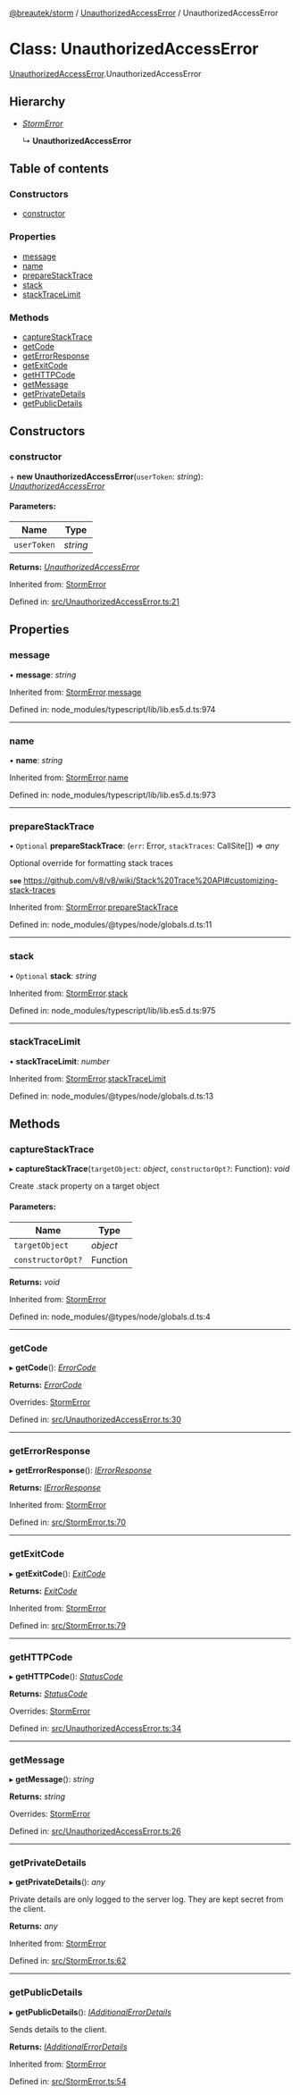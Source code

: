 [@breautek/storm](../README.md) / [UnauthorizedAccessError](../modules/unauthorizedaccesserror.md) / UnauthorizedAccessError

# Class: UnauthorizedAccessError

[UnauthorizedAccessError](../modules/unauthorizedaccesserror.md).UnauthorizedAccessError

## Hierarchy

* [*StormError*](stormerror.stormerror-1.md)

  ↳ **UnauthorizedAccessError**

## Table of contents

### Constructors

- [constructor](unauthorizedaccesserror.unauthorizedaccesserror-1.md#constructor)

### Properties

- [message](unauthorizedaccesserror.unauthorizedaccesserror-1.md#message)
- [name](unauthorizedaccesserror.unauthorizedaccesserror-1.md#name)
- [prepareStackTrace](unauthorizedaccesserror.unauthorizedaccesserror-1.md#preparestacktrace)
- [stack](unauthorizedaccesserror.unauthorizedaccesserror-1.md#stack)
- [stackTraceLimit](unauthorizedaccesserror.unauthorizedaccesserror-1.md#stacktracelimit)

### Methods

- [captureStackTrace](unauthorizedaccesserror.unauthorizedaccesserror-1.md#capturestacktrace)
- [getCode](unauthorizedaccesserror.unauthorizedaccesserror-1.md#getcode)
- [getErrorResponse](unauthorizedaccesserror.unauthorizedaccesserror-1.md#geterrorresponse)
- [getExitCode](unauthorizedaccesserror.unauthorizedaccesserror-1.md#getexitcode)
- [getHTTPCode](unauthorizedaccesserror.unauthorizedaccesserror-1.md#gethttpcode)
- [getMessage](unauthorizedaccesserror.unauthorizedaccesserror-1.md#getmessage)
- [getPrivateDetails](unauthorizedaccesserror.unauthorizedaccesserror-1.md#getprivatedetails)
- [getPublicDetails](unauthorizedaccesserror.unauthorizedaccesserror-1.md#getpublicdetails)

## Constructors

### constructor

\+ **new UnauthorizedAccessError**(`userToken`: *string*): [*UnauthorizedAccessError*](unauthorizedaccesserror.unauthorizedaccesserror-1.md)

#### Parameters:

Name | Type |
------ | ------ |
`userToken` | *string* |

**Returns:** [*UnauthorizedAccessError*](unauthorizedaccesserror.unauthorizedaccesserror-1.md)

Inherited from: [StormError](stormerror.stormerror-1.md)

Defined in: [src/UnauthorizedAccessError.ts:21](https://github.com/breautek/storm/blob/547898b/src/UnauthorizedAccessError.ts#L21)

## Properties

### message

• **message**: *string*

Inherited from: [StormError](stormerror.stormerror-1.md).[message](stormerror.stormerror-1.md#message)

Defined in: node_modules/typescript/lib/lib.es5.d.ts:974

___

### name

• **name**: *string*

Inherited from: [StormError](stormerror.stormerror-1.md).[name](stormerror.stormerror-1.md#name)

Defined in: node_modules/typescript/lib/lib.es5.d.ts:973

___

### prepareStackTrace

• `Optional` **prepareStackTrace**: (`err`: Error, `stackTraces`: CallSite[]) => *any*

Optional override for formatting stack traces

**`see`** https://github.com/v8/v8/wiki/Stack%20Trace%20API#customizing-stack-traces

Inherited from: [StormError](stormerror.stormerror-1.md).[prepareStackTrace](stormerror.stormerror-1.md#preparestacktrace)

Defined in: node_modules/@types/node/globals.d.ts:11

___

### stack

• `Optional` **stack**: *string*

Inherited from: [StormError](stormerror.stormerror-1.md).[stack](stormerror.stormerror-1.md#stack)

Defined in: node_modules/typescript/lib/lib.es5.d.ts:975

___

### stackTraceLimit

• **stackTraceLimit**: *number*

Inherited from: [StormError](stormerror.stormerror-1.md).[stackTraceLimit](stormerror.stormerror-1.md#stacktracelimit)

Defined in: node_modules/@types/node/globals.d.ts:13

## Methods

### captureStackTrace

▸ **captureStackTrace**(`targetObject`: *object*, `constructorOpt?`: Function): *void*

Create .stack property on a target object

#### Parameters:

Name | Type |
------ | ------ |
`targetObject` | *object* |
`constructorOpt?` | Function |

**Returns:** *void*

Inherited from: [StormError](stormerror.stormerror-1.md)

Defined in: node_modules/@types/node/globals.d.ts:4

___

### getCode

▸ **getCode**(): [*ErrorCode*](../enums/errorcode.errorcode-1.md)

**Returns:** [*ErrorCode*](../enums/errorcode.errorcode-1.md)

Overrides: [StormError](stormerror.stormerror-1.md)

Defined in: [src/UnauthorizedAccessError.ts:30](https://github.com/breautek/storm/blob/547898b/src/UnauthorizedAccessError.ts#L30)

___

### getErrorResponse

▸ **getErrorResponse**(): [*IErrorResponse*](../interfaces/stormerror.ierrorresponse.md)

**Returns:** [*IErrorResponse*](../interfaces/stormerror.ierrorresponse.md)

Inherited from: [StormError](stormerror.stormerror-1.md)

Defined in: [src/StormError.ts:70](https://github.com/breautek/storm/blob/547898b/src/StormError.ts#L70)

___

### getExitCode

▸ **getExitCode**(): [*ExitCode*](../enums/exitcode.exitcode-1.md)

**Returns:** [*ExitCode*](../enums/exitcode.exitcode-1.md)

Inherited from: [StormError](stormerror.stormerror-1.md)

Defined in: [src/StormError.ts:79](https://github.com/breautek/storm/blob/547898b/src/StormError.ts#L79)

___

### getHTTPCode

▸ **getHTTPCode**(): [*StatusCode*](../enums/statuscode.statuscode-1.md)

**Returns:** [*StatusCode*](../enums/statuscode.statuscode-1.md)

Overrides: [StormError](stormerror.stormerror-1.md)

Defined in: [src/UnauthorizedAccessError.ts:34](https://github.com/breautek/storm/blob/547898b/src/UnauthorizedAccessError.ts#L34)

___

### getMessage

▸ **getMessage**(): *string*

**Returns:** *string*

Overrides: [StormError](stormerror.stormerror-1.md)

Defined in: [src/UnauthorizedAccessError.ts:26](https://github.com/breautek/storm/blob/547898b/src/UnauthorizedAccessError.ts#L26)

___

### getPrivateDetails

▸ **getPrivateDetails**(): *any*

Private details are only logged to the server log.
They are kept secret from the client.

**Returns:** *any*

Inherited from: [StormError](stormerror.stormerror-1.md)

Defined in: [src/StormError.ts:62](https://github.com/breautek/storm/blob/547898b/src/StormError.ts#L62)

___

### getPublicDetails

▸ **getPublicDetails**(): [*IAdditionalErrorDetails*](../interfaces/stormerror.iadditionalerrordetails.md)

Sends details to the client.

**Returns:** [*IAdditionalErrorDetails*](../interfaces/stormerror.iadditionalerrordetails.md)

Inherited from: [StormError](stormerror.stormerror-1.md)

Defined in: [src/StormError.ts:54](https://github.com/breautek/storm/blob/547898b/src/StormError.ts#L54)
